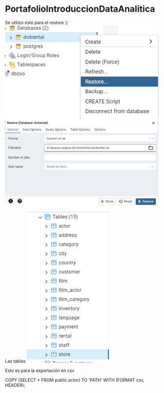# PortafolioIntroduccionDataAnalitica

Se utilizo esto para el restore :)
![alt text](image-4.png)
![alt text](image-5.png)


Las tablas
![alt text](image-3.png)

Esto es para la exportación en csv 

COPY (SELECT * FROM public.actor) TO 'PATH' WITH (FORMAT csv, HEADER);
